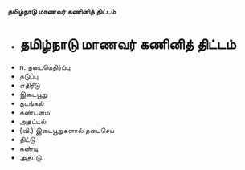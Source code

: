 **தமிழ்நாடு மாணவர் கணினித் திட்டம்**
- # தமிழ்நாடு மாணவர் கணினித் திட்டம்
- n. தடையெதிர்ப்பு
- தடுப்பு
- எதிரீடு
- இடையூறு
- தடங்கல்
- கண்டனம்
- அதட்டல்
- (வி.) இடையூறுகளால் தடைசெய்
- திட்டு
- கண்டி
- அதட்டு.

